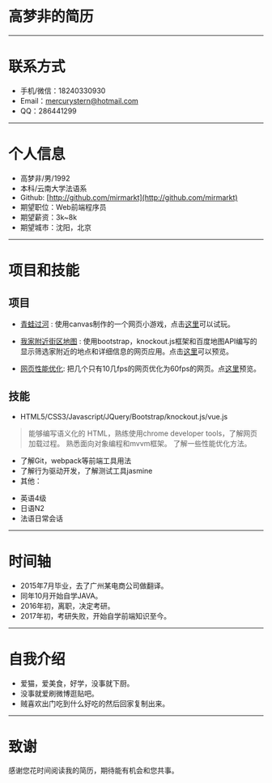 # 高梦非的简历

---

# 联系方式


- 手机/微信：18240330930
- Email：mercurystern@hotmail.com
- QQ：286441299

---

# 个人信息

 - 高梦非/男/1992
 - 本科/云南大学法语系
 - Github: [http://github.com/mirmarkt](http://github.com/mirmarkt)
 - 期望职位：Web前端程序员
 - 期望薪资：3k~8k
 - 期望城市：沈阳，北京

---



# 项目和技能


## 项目


 - [青蛙过河](https://github.com/mirmarkt/frontend-nanodegree-arcade-game) : 使用canvas制作的一个网页小游戏，点击[这里](https://mirmarkt.github.io/qingwaguohe/)可以试玩。

 - [我家附近街区地图](https://github.com/mirmarkt/neighborhood-map) :
使用bootstrap，knockout.js框架和百度地图API编写的显示筛选家附近的地点和详细信息的网页应用。点击[这里](https://mirmarkt.github.io/neighbor/index.html)可以预览。

 - [网页性能优化](https://github.com/mirmarkt/Website-Optimization_zh): 把几个只有10几fps的网页优化为60fps的网页。点[这里](https://mirmarkt.github.io/Website%20Optimization_zh/index.html)预览。

## 技能


- HTML5/CSS3/Javascript/JQuery/Bootstrap/knockout.js/vue.js

 >能够编写语义化的 HTML，熟练使用chrome developer tools，了解网页加载过程。
 >熟悉面向对象编程和mvvm框架。
 >了解一些性能优化方法。

- 了解Git，webpack等前端工具用法
- 了解行为驱动开发，了解测试工具jasmine
- 其他：
 * 英语4级
 * 日语N2
 * 法语日常会话

---

# 时间轴

- 2015年7月毕业，去了广州某电商公司做翻译。
- 同年10月开始自学JAVA。
- 2016年初，离职，决定考研。
- 2017年初，考研失败，开始自学前端知识至今。

---

# 自我介绍

- 爱猫，爱美食，好学，没事就下厨。
- 没事就爱刷微博逛贴吧。
- 贼喜欢出门吃到什么好吃的然后回家复制出来。

---

# 致谢
感谢您花时间阅读我的简历，期待能有机会和您共事。
